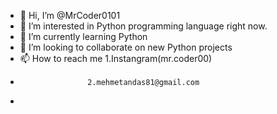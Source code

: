 - 👋 Hi, I’m @MrCoder0101
- 👀 I’m interested in Python programming language right now.
- 🌱 I’m currently learning Python
- 💞️ I’m looking to collaborate on new Python projects
- 📫 How to reach me 1.Instangram(mr.coder00)
-                    2.mehmetandas81@gmail.com
-                    

<!---
MrCoder0101/MrCoder0101 is a ✨ special ✨ repository because its `README.md` (this file) appears on your GitHub profile.
You can click the Preview link to take a look at your changes.
--->

